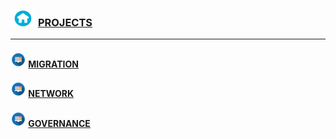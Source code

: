 
### <img src = "sample/home.png" width="40" height="25" /> [PROJECTS](https://datafiction.github.io/)

------------------------

#### <img src = "sample/lecture.png" width="25" height="25" /> [MIGRATION](intro.MD)

#### <img src = "sample/lecture.png" width="25" height="25" /> [NETWORK](algorithm.MD)

#### <img src = "sample/lecture.png" width="25" height="25" /> [GOVERNANCE](numerical.MD)


